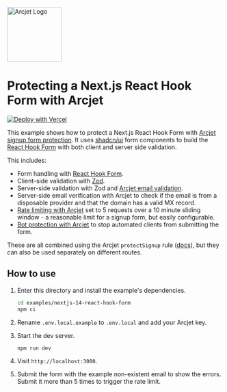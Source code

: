 <a href="https://arcjet.com" target="_arcjet-home">
  <picture>
    <source media="(prefers-color-scheme: dark)" srcset="https://arcjet.com/arcjet-logo-minimal-dark-mark-all.svg">
    <img src="https://arcjet.com/arcjet-logo-minimal-light-mark-all.svg" alt="Arcjet Logo" height="128" width="auto">
  </picture>
</a>

# Protecting a Next.js React Hook Form with Arcjet

[![Deploy with Vercel](https://vercel.com/button)](https://vercel.com/new/clone?repository-url=https%3A%2F%2Fgithub.com%2Farcjet%2Farcjet-js%2Ftree%2Fmain%2Fexamples%2Fnextjs-14-react-hook-form&project-name=aj-react-hook-form&repository-name=aj-react-hook-form&developer-id=oac_1GEcKBuKBilVnjToj1QUwdb8&demo-title=Arcjet%20Form%20Protection&demo-description=Next.js%20rate%20limiting%2C%20bot%20protection%2C%20email%20verification%20%26%20form%20protection.&demo-url=https%3A%2F%2Fgithub.com%2Farcjet%2Farcjet-js%2Ftree%2Fmain%2Fexamples%2Fnextjs-14-react-hook-form&demo-image=https%3A%2F%2Fapp.arcjet.com%2Fimg%2Fexample-apps%2Fvercel%2Fdemo-image.jpg&integration-ids=oac_1GEcKBuKBilVnjToj1QUwdb8&external-id=aj-react-hook-form)

This example shows how to protect a Next.js React Hook Form with [Arcjet signup
form protection](https://docs.arcjet.com/signup-protection/concepts). It uses
[shadcn/ui](https://ui.shadcn.com/) form components to build the [React Hook
Form](https://react-hook-form.com/) with both client and server side validation.

This includes:

- Form handling with [React Hook Form](https://react-hook-form.com/).
- Client-side validation with [Zod](https://zod.dev/).
- Server-side validation with Zod and [Arcjet email
  validation](https://docs.arcjet.com/email-validation/concepts).
- Server-side email verification with Arcjet to check if the email is from a
  disposable provider and that the domain has a valid MX record.
- [Rate limiting with
  Arcjet](https://docs.arcjet.com/rate-limiting/quick-start/nextjs) set to 5
  requests over a 10 minute sliding window - a reasonable limit for a signup
  form, but easily configurable.
- [Bot protection with
  Arcjet](https://docs.arcjet.com/bot-protection/quick-start/nextjs) to stop
  automated clients from submitting the form.

These are all combined using the Arcjet `protectSignup` rule
([docs](https://docs.arcjet.com/signup-protection/concepts)), but they can also
be used separately on different routes.

## How to use

1. Enter this directory and install the example's dependencies.

   ```bash
   cd examples/nextjs-14-react-hook-form
   npm ci
   ```

2. Rename `.env.local.example` to `.env.local` and add your Arcjet key.

3. Start the dev server.

   ```bash
   npm run dev
   ```

4. Visit `http://localhost:3000`.
5. Submit the form with the example non-existent email to show the errors.
   Submit it more than 5 times to trigger the rate limit.
